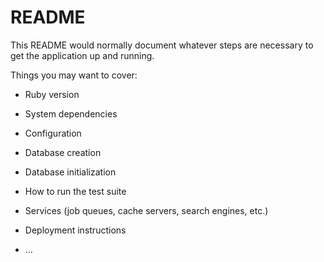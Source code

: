 # README

This README would normally document whatever steps are necessary to get the
application up and running.

Things you may want to cover:

* Ruby version

* System dependencies

* Configuration

* Database creation

* Database initialization

* How to run the test suite

* Services (job queues, cache servers, search engines, etc.)

* Deployment instructions

* ...

<!-- 
やったこと
・haml , scssで記述。
・記事下部で、投稿者なら編集・削除、投稿者以外は該当記事を投稿した人が表示されるよう条件分岐。
・投稿日時を日本時間で表示。
・overflow:scroll;で記事面だけのスクロールを実現。
・投稿欄のborder-radiusの使いわけで立体感を演出。
・投稿・編集欄のサイズ調整

 -->
